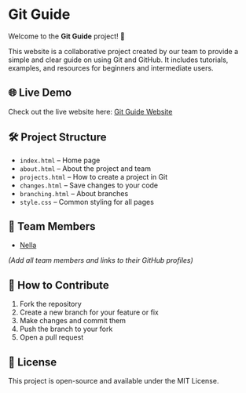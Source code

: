 # Git Guide

Welcome to the **Git Guide** project! 🎉

This website is a collaborative project created by our team to provide a simple and clear guide on using Git and GitHub. It includes tutorials, examples, and resources for beginners and intermediate users.

## 🌐 Live Demo

Check out the live website here:
[Git Guide Website](https://antonellamorittu.github.io/github-guide/about.html)

## 🛠 Project Structure

- `index.html` – Home page
- `about.html` – About the project and team
- `projects.html` – How to create a project in Git
- `changes.html` – Save changes to your code
- `branching.html` – About branches
- `style.css` – Common styling for all pages

## 👥 Team Members

- [Nella](https://github.com/AntonellaMorittu)

_(Add all team members and links to their GitHub profiles)_

## 📌 How to Contribute

1. Fork the repository
2. Create a new branch for your feature or fix
3. Make changes and commit them
4. Push the branch to your fork
5. Open a pull request

## 📄 License

This project is open-source and available under the MIT License.
